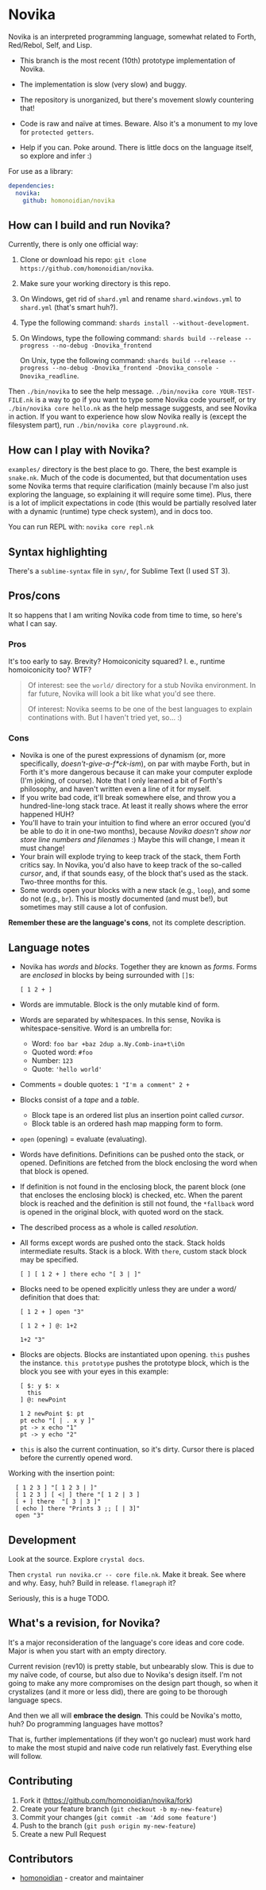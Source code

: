 # Novika

Novika is an interpreted programming language, somewhat related to
Forth, Red/Rebol, Self, and Lisp.

* This branch is the most recent (10th) prototype implementation of Novika.

* The implementation is slow (very slow) and buggy.

* The repository is unorganized, but there's movement slowly countering that!

* Code is raw and naïve at times. Beware. Also it's a monument to
  my love for `protected getters`.

* Help if you can. Poke around. There is little docs on the language
  itself, so explore and infer :)

For use as a library:

```yml
dependencies:
  novika:
    github: homonoidian/novika
```

## How can I build and run Novika?

Currently, there is only one official way:

1. Clone or download his repo: `git clone https://github.com/homonoidian/novika`.
2. Make sure your working directory is this repo.
3. On Windows, get rid of `shard.yml` and rename `shard.windows.yml` to `shard.yml`
  (that's smart huh?).
4. Type the following command: `shards install --without-development`.
5. On Windows, type the following command:
    `shards build --release --progress --no-debug -Dnovika_frontend`

   On Unix, type the following command:
    `shards build --release --progress --no-debug -Dnovika_frontend -Dnovika_console -Dnovika_readline`.

Then `./bin/novika` to see the help message. `./bin/novika core YOUR-TEST-FILE.nk`
is a way to go if you want to type some Novika code yourself, or try `./bin/novika core hello.nk`
as the help message suggests, and see Novika in action. If you want to experience how slow
Novika really is (except the filesystem part), run `./bin/novika core playground.nk`.

## How can I play with Novika?

`examples/` directory is the best place to go. There, the best example
is `snake.nk`. Much of the code is documented, but that documentation
uses some Novika terms that require clarification (mainly because I'm
also just exploring the language, so explaining it will require some time).
Plus, there is a lot of implicit expectations in code (this would be
partially resolved later with a dynamic (runtime) type check system),
and in docs too.

You can run REPL with: `novika core repl.nk`

## Syntax highlighting

There's a `sublime-syntax` file in `syn/`, for Sublime Text (I used ST 3).

## Pros/cons

It so happens that I am writing Novika code from time to time,
so here's what I can say.

### Pros

It's too early to say. Brevity? Homoiconicity squared? I. e.,
runtime homoiconicity too? WTF?

> Of interest: see the `world/` directory for a stub Novika
> environment. In far future, Novika will look a bit like
> what you'd see there.
>
> Of interest: Novika seems to be one of the best languages to
> explain continations with. But I haven't tried yet, so... :)

### Cons

* Novika is one of the purest expressions of dynamism (or, more
 specifically, *doesn't-give-a-f\*ck-ism*), on par with maybe
 Forth, but in Forth it's more dangerous because it can make
 your computer explode (I'm joking, of course). Note that I only
 learned a bit of Forth's philosophy, and haven't written even
 a line of it for myself.
* If you write bad code, it'll break somewhere else, and throw
 you a hundred-line-long stack trace. At least it really shows
 where the error happened HUH?
* You'll have to train your intuition to find where an error occured
  (you'd be able to do it in one-two months), because *Novika doesn't
  show nor store line numbers and filenames*
  :) Maybe this will change, I mean it must change!
* Your brain will explode trying to keep track of the stack, them
  Forth critics say. In Novika, you'd also have to keep track of
  the so-called *cursor*, and, if that sounds easy, of the block
  that's used as the stack. Two-three months for this.
* Some words open your blocks with a new stack (e.g., `loop`),
  and some do not (e.g., `br`). This is mostly documented (and
  must be!), but sometimes may still cause a lot of confusion.

**Remember these are the language's cons**, not its complete
description.

## Language notes

* Novika has *words* and *blocks*. Together they are known as *forms*.
Forms are *enclosed* in blocks by being surrounded with `[]`s:

  ```novika
  [ 1 2 + ]
  ```

* Words are immutable. Block is the only mutable kind of form.

* Words are separated by whitespaces. In this sense, Novika is
  whitespace-sensitive. Word is an umbrella for:
  * Word: `foo bar +baz 2dup a.Ny.Comb-ina+t\iOn`
  * Quoted word: `#foo`
  * Number: `123`
  * Quote: `'hello world'`

* Comments = double quotes: `1 "I'm a comment" 2 +`

* Blocks consist of a *tape* and a *table*.
  * Block tape is an ordered list plus an insertion point called *cursor*.
  * Block table is an ordered hash map mapping form to form.

* `open` (opening) = evaluate (evaluating).

* Words have definitions. Definitions can be pushed onto the stack, or
  opened. Definitions are fetched from the block enclosing the word when
  that block is opened.

* If definition is not found in the enclosing block, the parent block
  (one that encloses the enclosing block) is checked, etc. When the
  parent block is reached and the definition is still not found, the
  `*fallback` word is opened in the original block, with quoted word
  on the stack.

* The described process as a whole is called *resolution*.

* All forms except words are pushed onto the stack. Stack holds
  intermediate results. Stack is a block. With `there`, custom
  stack block may be specified.

    ```novika
    [ ] [ 1 2 + ] there echo "[ 3 | ]"
    ```

* Blocks need to be opened explicitly unless they are under a word/
  definition that does that:

    ```novika
    [ 1 2 + ] open "3"

    [ 1 2 + ] @: 1+2

    1+2 "3"
    ```

* Blocks are objects. Blocks are instantiated upon opening. `this`
  pushes the instance. `this prototype` pushes the prototype block,
  which is the block you see with your eyes in this example:

  ```novika
  [ $: y $: x
    this
  ] @: newPoint

  1 2 newPoint $: pt
  pt echo "[ | . x y ]"
  pt -> x echo "1"
  pt -> y echo "2"
  ```

* `this` is also the current continuation, so it's dirty. Cursor
  there is placed before the currently opened word.

Working with the insertion point:

```novika
  [ 1 2 3 ] "[ 1 2 3 | ]"
  [ 1 2 3 ] [ <| ] there "[ 1 2 | 3 ]
  [ + ] there  "[ 3 | 3 ]"
  [ echo ] there "Prints 3 ;; [ | 3]"
  open "3"
```

## Development

Look at the source. Explore `crystal docs`.

Then `crystal run novika.cr -- core file.nk`. Make it break. See
where and why. Easy, huh? Build in release. `flamegraph` it?

Seriously, this is a huge TODO.

## What's a revision, for Novika?

It's a major reconsideration of the language's core ideas and core
code. Major is when you start with an empty directory.

Current revision (rev10) is pretty stable, but unbearably slow. This
is due to my naïve code, of course, but also due to Novika's design
itself. I'm not going to make any more compromises on the design
part though, so when it crystalizes (and it more or less did), there
are going to be thorough language specs.

And then we all will **embrace the design**. This could be Novika's
motto, huh? Do programming languages have mottos?

That is, further implementations (if they won't go nuclear) must
work hard to make the most stupid and naive code run relatively
fast. Everything else will follow.

## Contributing

1. Fork it (<https://github.com/homonoidian/novika/fork>)
2. Create your feature branch (`git checkout -b my-new-feature`)
3. Commit your changes (`git commit -am 'Add some feature'`)
4. Push to the branch (`git push origin my-new-feature`)
5. Create a new Pull Request

## Contributors

* [homonoidian](https://github.com/homonoidian) - creator and maintainer
